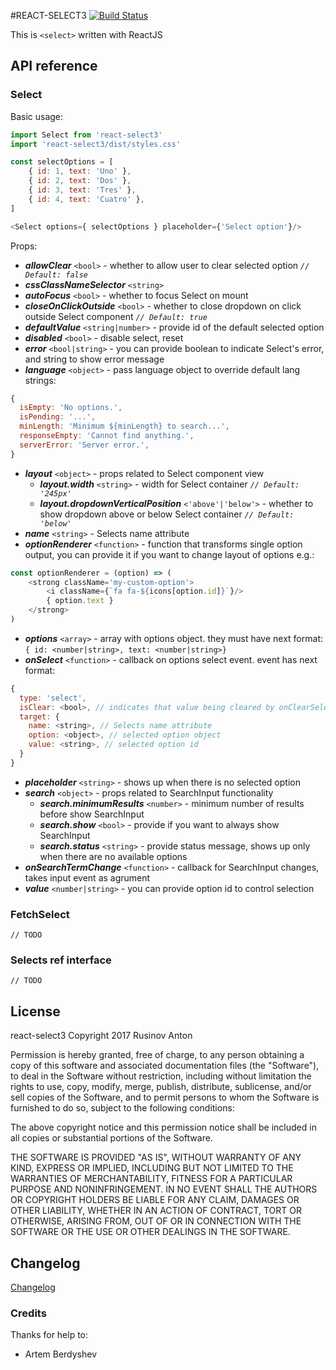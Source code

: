 #REACT-SELECT3
[![Build Status](https://travis-ci.org/RusinovAnton/react-select3.svg?branch=master)](https://travis-ci.org/RusinovAnton/react-select3)  

This is `<select>` written with ReactJS

## API reference
### Select
Basic usage:
```javascript
import Select from 'react-select3'
import 'react-select3/dist/styles.css'

const selectOptions = [
    { id: 1, text: 'Uno' },
    { id: 2, text: 'Dos' },
    { id: 3, text: 'Tres' },
    { id: 4, text: 'Cuatro' },
]

<Select options={ selectOptions } placeholder={'Select option'}/>
```

Props:
- ***allowClear*** `<bool>` - whether to allow user to clear selected option *`// Default: false`*
- ***cssClassNameSelector*** `<string>`
- ***autoFocus*** `<bool>` - whether to focus Select on mount
- ***closeOnClickOutside*** `<bool>` - whether to close dropdown on click outside Select component *`// Default: true`*
- ***defaultValue*** `<string|number>` - provide id of the default selected option
- ***disabled*** `<bool>` - disable select, reset
- ***error*** `<bool|string>` - you can provide boolean to indicate Select's error, and string to show error message
- ***language*** `<object>` - pass language object to override default lang strings:
```javascript
{
  isEmpty: 'No options.',
  isPending: '...',
  minLength: 'Minimum ${minLength} to search...',
  responseEmpty: 'Cannot find anything.',
  serverError: 'Server error.',
}
```
- ***layout*** `<object>` - props related to Select component view
  - ***layout.width*** `<string>` - width for Select container *`// Default: '245px'`*
  - ***layout.dropdownVerticalPosition*** `<'above'|'below'>` - whether to show dropdown above or below Select container *`// Default: 'below'`*
- ***name*** `<string>` - Selects name attribute
- ***optionRenderer*** `<function>` - function that transforms single option output, you can provide it if you want to change layout of options e.g.:
```javascript
const optionRenderer = (option) => (
    <strong className='my-custom-option'>
        <i className={`fa fa-${icons[option.id]}`}/>
        { option.text }
    </strong>
)
```
- ***options*** `<array>` - array with options object. they must have next format:  
`{ id: <number|string>, text: <number|string>}`
- ***onSelect*** `<function>` - callback on options select event. event has next format:
```javascript
{
  type: 'select',
  isClear: <bool>, // indicates that value being cleared by onClearSelection
  target: {
    name: <string>, // Selects name attribute
    option: <object>, // selected option object
    value: <string>, // selected option id
  }
}
```
- ***placeholder*** `<string>` - shows up when there is no selected option
- ***search*** `<object>` - props related to SearchInput functionality
  - ***search.minimumResults*** `<number>` - minimum number of results before show SearchInput
  - ***search.show*** `<bool>` - provide if you want to always show SearchInput
  - ***search.status*** `<string>` - provide status message, shows up only when there are no available options
- ***onSearchTermChange*** `<function>` - callback for SearchInput changes, takes input event as agrument
- ***value*** `<number|string>` - you can provide option id to control selection
  
### FetchSelect
`// TODO`
### Selects ref interface
`// TODO`

## License

react-select3 Copyright 2017 Rusinov Anton

Permission is hereby granted, free of charge, to any person obtaining a copy of this software and associated documentation files (the "Software"), to deal in the Software without restriction, including without limitation the rights to use, copy, modify, merge, publish, distribute, sublicense, and/or sell copies of the Software, and to permit persons to whom the Software is furnished to do so, subject to the following conditions:

The above copyright notice and this permission notice shall be included in all copies or substantial portions of the Software.

THE SOFTWARE IS PROVIDED "AS IS", WITHOUT WARRANTY OF ANY KIND, EXPRESS OR IMPLIED, INCLUDING BUT NOT LIMITED TO THE WARRANTIES OF MERCHANTABILITY, FITNESS FOR A PARTICULAR PURPOSE AND NONINFRINGEMENT. IN NO EVENT SHALL THE AUTHORS OR COPYRIGHT HOLDERS BE LIABLE FOR ANY CLAIM, DAMAGES OR OTHER LIABILITY, WHETHER IN AN ACTION OF CONTRACT, TORT OR OTHERWISE, ARISING FROM, OUT OF OR IN CONNECTION WITH THE SOFTWARE OR THE USE OR OTHER DEALINGS IN THE SOFTWARE.

## Changelog

[Changelog](https://github.com/RusinovAnton/react-select3/releases)

### Credits

Thanks for help to: 
- Artem Berdyshev 
